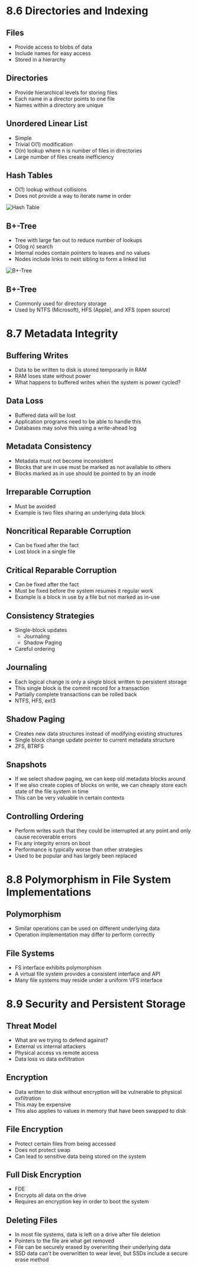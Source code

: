 8.6 Directories and Indexing
============================

Files
-----

- Provide access to blobs of data
- Include names for easy access
- Stored in a hierarchy

Directories
-----------

- Provide hierarchical levels for storing files
- Each name in a director points to one file
- Names within a directory are unique

Unordered Linear List
---------------------

- Simple
- Trivial O(1) modification
- O(n) lookup where n is number of files in directories
- Large number of files create inefficiency

Hash Tables
-----------

- O(1) lookup without collisions
- Does not provide a way to iterate name in order

![Hash Table](https://upload.wikimedia.org/wikipedia/commons/7/7d/Hash_table_3_1_1_0_1_0_0_SP.svg)

B+-Tree
-------

- Tree with large fan out to reduce number of lookups
- O(log n) search
- Internal nodes contain pointers to leaves and no values
- Nodes include links to next sibling to form a linked list

![B+-Tree](https://upload.wikimedia.org/wikipedia/commons/3/37/Bplustree.png)

B+-Tree
-------

- Commonly used for directory storage
- Used by NTFS (Microsoft), HFS (Apple), and XFS (open source)

8.7 Metadata Integrity
======================

Buffering Writes
----------------

- Data to be written to disk is stored temporarily in RAM
- RAM loses state without power
- What happens to buffered writes when the system is power cycled?

Data Loss
---------

- Buffered data will be lost
- Application programs need to be able to handle this
- Databases may solve this using a write-ahead log

Metadata Consistency
--------------------

- Metadata must not become inconsistent
- Blocks that are in use must be marked as not available to others
- Blocks marked as in use should be pointed to by an inode

Irreparable Corruption
----------------------

- Must be avoided
- Example is two files sharing an underlying data block

Noncritical Reparable Corruption
--------------------------------

- Can be fixed after the fact
- Lost block in a single file

Critical Reparable Corruption
-----------------------------

- Can be fixed after the fact
- Must be fixed before the system resumes it regular work
- Example is a block in use by a file but not marked as in-use

Consistency Strategies
----------------------

- Single-block updates
  - Journaling
  - Shadow Paging
- Careful ordering


Journaling
----------

- Each logical change is only a single block written to persistent storage
- This single block is the commit record for a transaction
- Partially complete transactions can be rolled back
- NTFS, HFS, ext3

Shadow Paging
-------------

- Creates new data structures instead of modifying existing structures
- Single block change update pointer to current metadata structure
- ZFS, BTRFS

Snapshots
---------

- If we select shadow paging, we can keep old metadata blocks around
- If we also create copies of blocks on write, we can cheaply store each state of the file system in time
- This can be very valuable in certain contexts

Controlling Ordering
--------------------

- Perform writes such that they could be interrupted at any point and only cause recoverable errors
- Fix any integrity errors on boot
- Performance is typically worse than other strategies
- Used to be popular and has largely been replaced

8.8 Polymorphism in File System Implementations
===============================================

Polymorphism
------------

- Similar operations can be used on different underlying data
- Operation implementation may differ to perform correctly

File Systems
------------

- FS interface exhibits polymorphism
- A virtual file system provides a consistent interface and API
- Many file systems may reside under a uniform VFS interface

8.9 Security and Persistent Storage
===================================

Threat Model
------------

- What are we trying to defend against?
- External vs internal attackers
- Physical access vs remote access
- Data loss vs data exfiltration

Encryption
----------

- Data written to disk without encryption will be vulnerable to physical exfiltration
- This may be expensive
- This also applies to values in memory that have been swapped to disk

File Encryption
---------------

- Protect certain files from being accessed
- Does not protect swap
- Can lead to sensitive data being stored on the system

Full Disk Encryption
--------------------

- FDE
- Encrypts all data on the drive
- Requires an encryption key in order to boot the system

Deleting Files
--------------

- In most file systems, data is left on a drive after file deletion
- Pointers to the file are what get removed
- File can be securely erased by overwriting their underlying data
- SSD data can't be overwritten to wear level, but SSDs include a secure erase method